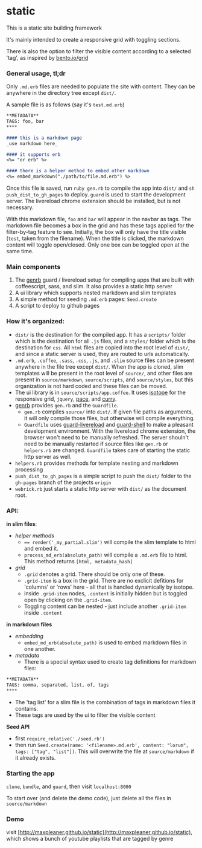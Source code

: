 # static

This is a static site building framework

It's mainly intended to create a responsive grid with toggling sections.

There is also the option to filter the visible content according to a selected 'tag', as inspired by [bento.io/grid](https://bento.io/grid)

### General usage, tl;dr

Only `.md.erb` files are needed to populate the site with content. They can be anywhere in the directory tree except `dist/`.

A sample file is as follows (say it's `test.md.erb`)

```md
**METADATA**
TAGS: foo, bar
****

#### this is a markdown page
_use markdown here_

#### it supports erb
<%= "or erb" %>

#### there is a helper method to embed other markdown
<%= embed_markdown("./path/to/file.md.erb") %>
```

Once this file is saved, run `ruby gen.rb` to compile the app into `dist/` and `sh push_dist_to_gh_pages` to deploy. `guard` is used to start the development server. The livereload chrome extension should be installed, but is not necessary.

With this markdown file, `foo` and `bar` will appear in the navbar as tags. The markdown file becomes a box in the grid and has these tags applied for the filter-by-tag feature to see. Initially, the box will only have the title visible  (`test`, taken from the filename). When the title is clicked, the markdown content will toggle open/closed. Only one box can be toggled open at the same time.

### Main components

1. The [genrb](http://github.com/maxpleaner/genrb) guard / livereload setup for compiling apps that are built with coffeescript, sass, and slim. It also provides a static http server
2. A ui library which supports nested markdown and slim templates
3. A simple method for seeding `.md.erb` pages: `Seed.create`
4. A script to deploy to github pages

### How it's organized:

- `dist/` is the destination for the compiled app. It has a `scripts/` folder which is the destination for all `.js` files, and a `styles/` folder which is the destination for `css`. All `html` files are copied into the root level of `dist/`, and since a static server is used, they are routed to urls automatically.
- `.md.erb`, `.coffee`, `.sass`, `.css`, `.js`, and `.slim` source files can be present anywhere in the file tree except `dist/`. When the app is cloned, slim templates will be present in the root level of `source/`, and other files are present in `source/markdown`, `source/scripts`, and `source/styles`, but this organization is not hard coded and these files can be moved.
- The ui library is in `source/scripts/app.coffee`. It uses [isotope](http://isotope.metafizzy.co/) for the responsive grid,  `jquery`, [pace](http://github.hubspot.com/pace/docs/welcome/), and [curry](https://github.com/dominictarr/curry).
- [genrb](http://github.com/maxpleaner/genrb) provides `gen.rb` and the `Guardfile`.
  - `gen.rb` compiles `source/` into `dist/`. If given file paths as arguments, it will only compile those files, but otherwise will compile everything.
  - `Guardfile` uses [guard-livereload](https://github.com/guard/guard-livereload) and [guard-shell](https://github.com/guard/guard-shell) to make a pleasant development environment. With the livereload chrome extension, the browser won't need to be manually refreshed. The server shouln't need to be manually restarted if source files like `gen.rb` or `helpers.rb` are changed. `Guardfile` takes care of starting the static http server as well.
- `helpers.rb` provides methods for template nesting and markdown processing
- `push_dist_to_gh_pages` is a simple script to push the `dist/` folder to the `gh-pages` branch of the projects `origin`
- `webrick.rb` just starts a static http server with `dist/` as the document root.

### API:

**in slim files**:

- _helper methods_
  - `== render('_my_partial.slim')` will compile the slim template to html and embed it.
  - `process_md_erb(absolute_path)` will compile a `.md.erb` file to html. This method returns `[html, metadata_hash]`
- _grid_
  - `.grid` denotes a grid. There should be only one of these.
  - `.grid-item` is a box in the grid. There are no exclicit defitions for 'columns' or 'rows' here - all that is handled dynamically by isotope.
  - inside `.grid-item` nodes, `.content` is initially hidden but is toggled open by clicking on the `.grid-item`.
  - Toggling content can be nested - just include another `.grid-item` inside `.content`

**in markdown files**
- _embedding_
  - `embed_md_erb(absolute_path)` is used to embed markdown files in one another.
- _metadata_
  - There is a special syntax used to create tag definitions for markdown files:
```txt
**METADATA**
TAGS: comma, separated, list, of, tags
****
```
  - The 'tag list' for a slim file is the combination of tags in markdown files it contains.
  - These tags are used by the ui to filter the visible content


**Seed API**
- first `require_relative('./seed.rb')`
- then run `Seed.create(name: '<filename>.md.erb', content: "lorum", tags: ["tag", "list"])`. This will overwrite the file at `source/markdown` if it already exists.


### Starting the app

`clone`, `bundle`, and `guard`, then visit `localhost:8000`

To start over (and delete the demo code), just delete all the files in `source/markdown`

### Demo

visit [http://maxpleaner.github.io/static](http://maxpleaner.github.io/static), which shows a bunch of youtube playlists that are tagged by genre
